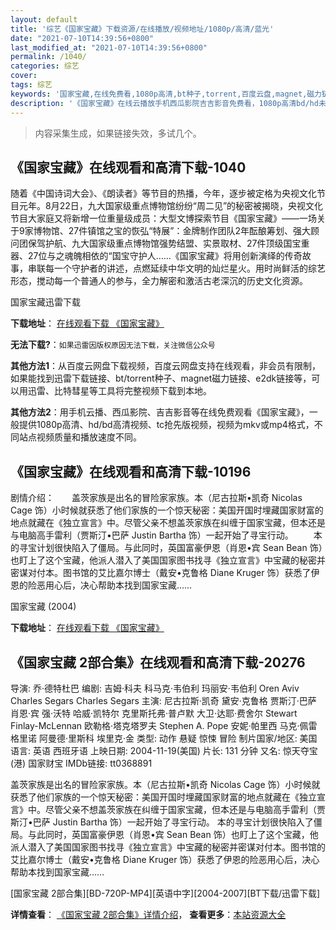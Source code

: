 ```yaml
---
layout: default
title: '综艺《国家宝藏》下载资源/在线播放/视频地址/1080p/高清/蓝光'
date: "2021-07-10T14:39:56+0800"
last_modified_at: "2021-07-10T14:39:56+0800"
permalink: /1040/
categories: 综艺
cover:
tags: 综艺
keywords: '国家宝藏,在线免费看,1080p高清,bt种子,torrent,百度云盘,magnet,磁力链,迅雷下载资源'
description: '《国家宝藏》在线云播放手机西瓜影院吉吉影音免费看，1080p高清bd/hd未删减完整版和tc抢先枪版，mkv/mp4格式，附带bt/torrent种子、magnet/磁力链、百度云盘、网盘资源迅雷下载链接'
---
```


>内容采集生成，如果链接失效，多试几个。


## 《国家宝藏》在线观看和高清下载-1040

随着《中国诗词大会》、《朗读者》等节目的热播，今年，逐步被定格为央视文化节目元年。8月22日，九大国家级重点博物馆纷纷“周二见”的秘密被揭晓，央视文化节目大家庭又将新增一位重量级成员：大型文博探索节目《国家宝藏》——一场关于9家博物馆、27件镇馆之宝的恢弘“特展”：金牌制作团队2年酝酿筹划、强大顾问团保驾护航、九大国家级重点博物馆强势结盟、实景取材、27件顶级国宝重器、27位与之魂魄相依的“国宝守护人……《国家宝藏》将用创新演绎的传奇故事，串联每一个守护者的讲述，点燃延续中华文明的灿烂星火。用时尚鲜活的综艺形态，搅动每一个普通人的参与，全力解密和激活古老深沉的历史文化资源。


国家宝藏迅雷下载

**下载地址**： [在线观看下载 《国家宝藏》](https://www.993dy.com//vod-detail-id-28778.html) 


**无法下载?**：`如果迅雷因版权原因无法下载，关注微信公众号 `

**其他方法1**：从百度云网盘下载视频，百度云网盘支持在线观看，非会员有限制，如果能找到迅雷下载链接、bt/torrent种子、magnet磁力链接、e2dk链接等，可以用迅雷、比特彗星等工具将完整视频下载到本地。

**其他方法2**：用手机云播、西瓜影院、吉吉影音等在线免费观看《国家宝藏》，一般提供1080p高清、hd/bd高清视频、tc抢先版视频，视频为mkv或mp4格式，不同站点视频质量和播放速度不同。


## 《国家宝藏》在线观看和高清下载-10196

剧情介绍：　　盖茨家族是出名的冒险家家族。本（尼古拉斯•凯奇 Nicolas Cage 饰）小时候就获悉了他们家族的一个惊天秘密：美国开国时埋藏国家财富的地点就藏在《独立宣言》中。尽管父亲不想盖茨家族在纠缠于国家宝藏，但本还是与电脑高手雷利（贾斯汀•巴萨 Justin Bartha 饰）一起开始了寻宝行动。 　　本的寻宝计划很快陷入了僵局。与此同时，英国富豪伊恩（肖恩•宾 Sean Bean 饰）也盯上了这个宝藏，他派人潜入了美国国家图书找寻《独立宣言》中宝藏的秘密并密谋对付本。图书馆的艾比嘉尔博士（戴安•克鲁格 Diane Kruger 饰）获悉了伊恩的险恶用心后，决心帮助本找到国家宝藏……


国家宝藏 (2004)

**下载地址**： [在线观看下载 《国家宝藏》](https://www.btbtdy.me/btdy/dy8522.html) 


## 《国家宝藏 2部合集》在线观看和高清下载-20276

导演: 乔·德特杜巴 编剧: 吉姆·科夫 科马克·韦伯利 玛丽安·韦伯利 Oren Aviv Charles Segars Charles Segars 主演: 尼古拉斯·凯奇 黛安·克鲁格 贾斯汀·巴萨 肖恩·宾 强·沃特 哈威·凯特尔 克里斯托弗·普卢默 大卫·达耶·费舍尔 Stewart Finlay-McLennan 欧勒格·塔克塔罗夫 Stephen A. Pope 安妮·帕里西 马克·佩雷格里诺 阿曼德·里斯科 埃里克·金 类型: 动作 悬疑 惊悚 冒险 制片国家/地区: 美国 语言: 英语 西班牙语 上映日期: 2004-11-19(美国) 片长: 131 分钟 又名: 惊天夺宝(港) 国家财宝 IMDb链接: tt0368891

盖茨家族是出名的冒险家家族。本（尼古拉斯•凯奇 Nicolas Cage 饰）小时候就获悉了他们家族的一个惊天秘密：美国开国时埋藏国家财富的地点就藏在《独立宣言》中。尽管父亲不想盖茨家族在纠缠于国家宝藏，但本还是与电脑高手雷利（贾斯汀•巴萨 Justin Bartha 饰）一起开始了寻宝行动。 本的寻宝计划很快陷入了僵局。与此同时，英国富豪伊恩（肖恩•宾 Sean Bean 饰）也盯上了这个宝藏，他派人潜入了美国国家图书找寻《独立宣言》中宝藏的秘密并密谋对付本。图书馆的艾比嘉尔博士（戴安•克鲁格 Diane Kruger 饰）获悉了伊恩的险恶用心后，决心帮助本找到国家宝藏……


[国家宝藏 2部合集][BD-720P-MP4][英语中字][2004-2007][BT下载/迅雷下载]

**详情查看**： [《国家宝藏 2部合集》详情介绍](/movie/20276/)， **查看更多**：[本站资源大全](/movie/t/all/)

